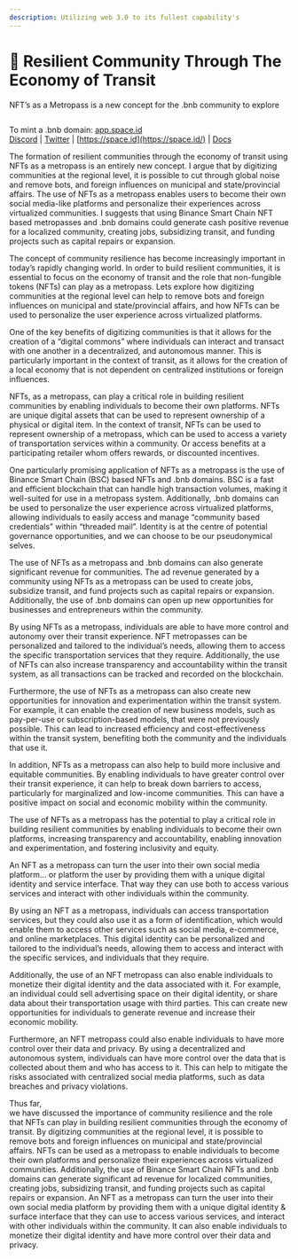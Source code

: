 ```yaml
---
description: Utilizing web 3.0 to its fullest capability's
---
```


# 💪 Resilient Community Through The Economy of Transit

NFT’s as a Metropass is a new concept for the .bnb community to explore

<figure><img src="https://miro.medium.com/max/700/1*7km52TrG4tfGPeSiWLwsBw.png" alt=""><figcaption></figcaption></figure>

To mint a .bnb domain: [app.space.id](https://app.space.id/?inviter=bigblackcrypto.bnb)\
[Discord](https://discord.gg/KUwqfahB) | [Twitter](https://twitter.com/SpaceIDProtocol) | [https://space.id](https://space.id/) | [Docs](https://docs.space.id/)

The formation of resilient communities through the economy of transit using NFTs as a metropass is an entirely new concept. I argue that by digitizing communities at the regional level, it is possible to cut through global noise and remove bots, and foreign influences on municipal and state/provincial affairs. The use of NFTs as a metropass enables users to become their own social media-like platforms and personalize their experiences across virtualized communities. I suggests that using Binance Smart Chain NFT based metropasses and .bnb domains could generate cash positive revenue for a localized community, creating jobs, subsidizing transit, and funding projects such as capital repairs or expansion.

The concept of community resilience has become increasingly important in today’s rapidly changing world. In order to build resilient communities, it is essential to focus on the economy of transit and the role that non-fungible tokens (NFTs) can play as a metropass. Lets explore how digitizing communities at the regional level can help to remove bots and foreign influences on municipal and state/provincial affairs, and how NFTs can be used to personalize the user experience across virtualized platforms.

One of the key benefits of digitizing communities is that it allows for the creation of a “digital commons” where individuals can interact and transact with one another in a decentralized, and autonomous manner. This is particularly important in the context of transit, as it allows for the creation of a local economy that is not dependent on centralized institutions or foreign influences.

NFTs, as a metropass, can play a critical role in building resilient communities by enabling individuals to become their own platforms. NFTs are unique digital assets that can be used to represent ownership of a physical or digital item. In the context of transit, NFTs can be used to represent ownership of a metropass, which can be used to access a variety of transportation services within a community. Or access benefits at a participating retailer whom offers rewards, or discounted incentives.

One particularly promising application of NFTs as a metropass is the use of Binance Smart Chain (BSC) based NFTs and .bnb domains. BSC is a fast and efficient blockchain that can handle high transaction volumes, making it well-suited for use in a metropass system. Additionally, .bnb domains can be used to personalize the user experience across virtualized platforms, allowing individuals to easily access and manage “community based credentials” within “threaded mail”. Identity is at the centre of potential governance opportunities, and we can choose to be our pseudonymical selves.

The use of NFTs as a metropass and .bnb domains can also generate significant revenue for communities. The ad revenue generated by a community using NFTs as a metropass can be used to create jobs, subsidize transit, and fund projects such as capital repairs or expansion. Additionally, the use of .bnb domains can open up new opportunities for businesses and entrepreneurs within the community.

By using NFTs as a metropass, individuals are able to have more control and autonomy over their transit experience. NFT metropasses can be personalized and tailored to the individual’s needs, allowing them to access the specific transportation services that they require. Additionally, the use of NFTs can also increase transparency and accountability within the transit system, as all transactions can be tracked and recorded on the blockchain.

Furthermore, the use of NFTs as a metropass can also create new opportunities for innovation and experimentation within the transit system. For example, it can enable the creation of new business models, such as pay-per-use or subscription-based models, that were not previously possible. This can lead to increased efficiency and cost-effectiveness within the transit system, benefiting both the community and the individuals that use it.

In addition, NFTs as a metropass can also help to build more inclusive and equitable communities. By enabling individuals to have greater control over their transit experience, it can help to break down barriers to access, particularly for marginalized and low-income communities. This can have a positive impact on social and economic mobility within the community.

The use of NFTs as a metropass has the potential to play a critical role in building resilient communities by enabling individuals to become their own platforms, increasing transparency and accountability, enabling innovation and experimentation, and fostering inclusivity and equity.

An NFT as a metropass can turn the user into their own social media platform… or platform the user by providing them with a unique digital identity and service interface. That way they can use both to access various services and interact with other individuals within the community.

By using an NFT as a metropass, individuals can access transportation services, but they could also use it as a form of identification, which would enable them to access other services such as social media, e-commerce, and online marketplaces. This digital identity can be personalized and tailored to the individual’s needs, allowing them to access and interact with the specific services, and individuals that they require.

Additionally, the use of an NFT metropass can also enable individuals to monetize their digital identity and the data associated with it. For example, an individual could sell advertising space on their digital identity, or share data about their transportation usage with third parties. This can create new opportunities for individuals to generate revenue and increase their economic mobility.

Furthermore, an NFT metropass could also enable individuals to have more control over their data and privacy. By using a decentralized and autonomous system, individuals can have more control over the data that is collected about them and who has access to it. This can help to mitigate the risks associated with centralized social media platforms, such as data breaches and privacy violations.

Thus far,\
we have discussed the importance of community resilience and the role that NFTs can play in building resilient communities through the economy of transit. By digitizing communities at the regional level, it is possible to remove bots and foreign influences on municipal and state/provincial affairs. NFTs can be used as a metropass to enable individuals to become their own platforms and personalize their experiences across virtualized communities. Additionally, the use of Binance Smart Chain NFTs and .bnb domains can generate significant ad revenue for localized communities, creating jobs, subsidizing transit, and funding projects such as capital repairs or expansion. An NFT as a metropass can turn the user into their own social media platform by providing them with a unique digital identity & surface interface that they can use to access various services, and interact with other individuals within the community. It can also enable individuals to monetize their digital identity and have more control over their data and privacy.
